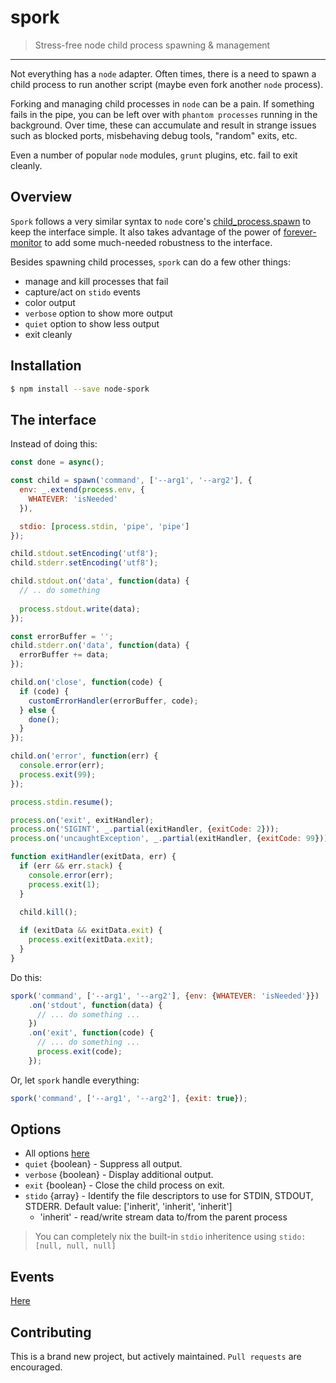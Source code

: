 # spork

> Stress-free node child process spawning & management

----------

Not everything has a `node` adapter. Often times, there is a need to spawn a child process to run another script (maybe even fork another `node` process).

Forking and managing child processes in `node` can be a pain. If something fails in the pipe, you can be left over with `phantom processes` running in the background.
Over time, these can accumulate and result in strange issues such as blocked ports, misbehaving debug tools, "random" exits, etc.

Even a number of popular `node` modules, `grunt` plugins, etc. fail to exit cleanly.

## Overview

`Spork` follows a very similar syntax to `node` core's [child_process.spawn](https://nodejs.org/api/child_process.html#child_process_child_process_spawn_command_args_options)
to keep the interface simple. It also takes advantage of the power of [forever-monitor](https://github.com/foreverjs/forever-monitor) to add some much-needed
robustness to the interface.

Besides spawning child processes, `spork` can do a few other things:

 - manage and kill processes that fail
 - capture/act on `stido` events
 - color output
 - `verbose` option to show more output
 - `quiet` option to show less output
 - exit cleanly
 
## Installation

```bash
$ npm install --save node-spork
```
 
## The interface

Instead of doing this:

```js
const done = async();

const child = spawn('command', ['--arg1', '--arg2'], {
  env: _.extend(process.env, {
    WHATEVER: 'isNeeded'
  }),

  stdio: [process.stdin, 'pipe', 'pipe']
});

child.stdout.setEncoding('utf8');
child.stderr.setEncoding('utf8');

child.stdout.on('data', function(data) {
  // .. do something
  
  process.stdout.write(data);
});

const errorBuffer = '';
child.stderr.on('data', function(data) {
  errorBuffer += data;
});

child.on('close', function(code) {
  if (code) {
    customErrorHandler(errorBuffer, code);
  } else {
    done();
  }
});

child.on('error', function(err) {
  console.error(err);
  process.exit(99);
});

process.stdin.resume();

process.on('exit', exitHandler);
process.on('SIGINT', _.partial(exitHandler, {exitCode: 2}));
process.on('uncaughtException', _.partial(exitHandler, {exitCode: 99}));

function exitHandler(exitData, err) {
  if (err && err.stack) {
    console.error(err);
    process.exit(1);
  }
  
  child.kill();

  if (exitData && exitData.exit) {
    process.exit(exitData.exit);
  }
}
```

Do this:

```js
spork('command', ['--arg1', '--arg2'], {env: {WHATEVER: 'isNeeded'}})
    .on('stdout', function(data) {
      // ... do something ...
    })
    .on('exit', function(code) {
      // ... do something ...
      process.exit(code);
    });
```

Or, let `spork` handle everything:

```js
spork('command', ['--arg1', '--arg2'], {exit: true});
```

## Options

- All options [here](https://github.com/foreverjs/forever-monitor#options-available-when-using-forever-in-nodejs)
- `quiet` {boolean} - Suppress all output.
- `verbose` {boolean} - Display additional output.
- `exit` {boolean} - Close the child process on exit.
- `stido` {array} - Identify the file descriptors to use for STDIN, STDOUT, STDERR. Default value: ['inherit', 'inherit', 'inherit']
    - 'inherit' - read/write stream data to/from the parent process
    
> You can completely nix the built-in `stdio` inheritence using `stido: [null, null, null]`

## Events

[Here](https://github.com/foreverjs/forever-monitor#events-available-when-using-an-instance-of-forever-in-nodejs)

## Contributing

This is a brand new project, but actively maintained. `Pull requests` are encouraged.
